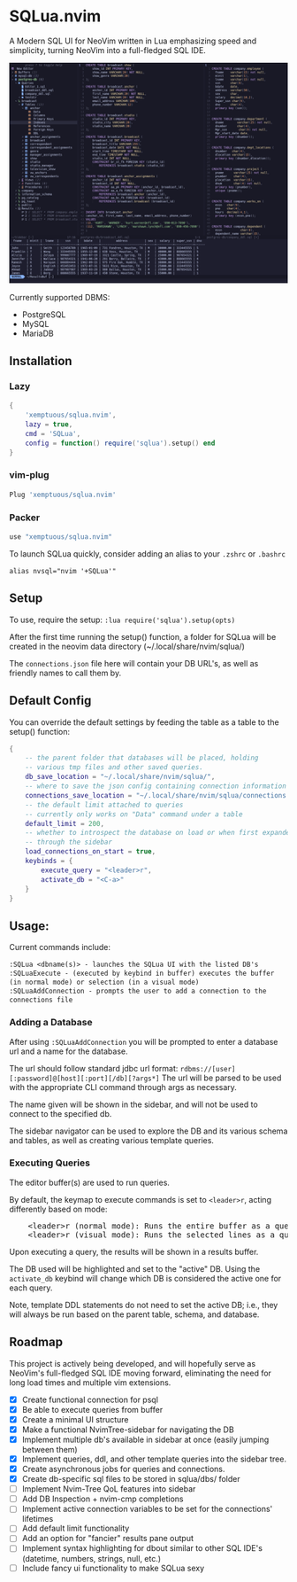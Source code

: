 # SQLua.nvim

A Modern SQL UI for NeoVim written in Lua emphasizing speed and simplicity, turning NeoVim into a full-fledged SQL IDE.

![SQLua](img/sqlua_example.png)

Currently supported DBMS:
* PostgreSQL
* MySQL
* MariaDB

## Installation

### Lazy

```lua
{
    'xemptuous/sqlua.nvim',
    lazy = true,
    cmd = 'SQLua',
    config = function() require('sqlua').setup() end
}
```
### vim-plug

```lua
Plug 'xemptuous/sqlua.nvim'
```

### Packer
```lua
use "xemptuous/sqlua.nvim"
```

To launch SQLua quickly, consider adding an alias to your `.zshrc` or `.bashrc`
```
alias nvsql="nvim '+SQLua'"
```

## Setup

To use, require the setup:
`:lua require('sqlua').setup(opts)`

After the first time running the setup() function, a folder for SQLua will be created in the neovim data directory (~/.local/share/nvim/sqlua/)

The `connections.json` file here will contain your DB URL's, as well as friendly names to call them by.

## Default Config

You can override the default settings by feeding the table as a table to the setup() function:
```lua
{
    -- the parent folder that databases will be placed, holding
    -- various tmp files and other saved queries.
    db_save_location = "~/.local/share/nvim/sqlua/",
    -- where to save the json config containing connection information
    connections_save_location = "~/.local/share/nvim/sqlua/connections.json"
    -- the default limit attached to queries
    -- currently only works on "Data" command under a table
    default_limit = 200,
    -- whether to introspect the database on load or when first expanded
    -- through the sidebar
    load_connections_on_start = true,
    keybinds = {
        execute_query = "<leader>r",
        activate_db = "<C-a>"
    }
}
```

## Usage:

Current commands include:
```
:SQLua <dbname(s)> - launches the SQLua UI with the listed DB's
:SQLuaExecute - (executed by keybind in buffer) executes the buffer (in normal mode) or selection (in a visual mode)
:SQLuaAddConnection - prompts the user to add a connection to the connections file
```

### Adding a Database
After using `:SQLuaAddConnection` you will be prompted to enter a database url and a name for the database.

The url should follow standard jdbc url format:
`rdbms://[user][:password]@[host][:port][/db][?args*]`
The url will be parsed to be used with the appropriate CLI command through args as necessary.

The name given will be shown in the sidebar, and will not be used to connect to the specified db.


The sidebar navigator can be used to explore the DB and its various schema and tables, as well as creating various template queries.

### Executing Queries
The editor buffer(s) are used to run queries.

By default, the keymap to execute commands is set to `<leader>r`, acting differently based on mode:

<pre>
    <kdb>&lt;leader>r</kbd> (normal mode): Runs the entire buffer as a query.
    <kdb>&lt;leader>r</kbd> (visual mode): Runs the selected lines as a query. (visual, visual block, and/or visual line)
</pre>

Upon executing a query, the results will be shown in a results buffer.

The DB used will be highlighted and set to the "active" DB. Using the `activate_db` keybind will change which DB is considered the active one for each query.

Note, template DDL statements do not need to set the active DB; i.e., they will always
be run based on the parent table, schema, and database.

## Roadmap

This project is actively being developed, and will hopefully serve as NeoVim's full-fledged SQL IDE moving forward, eliminating the need for long load times and multiple vim extensions.

- [x] Create functional connection for psql
- [x] Be able to execute queries from buffer
- [x] Create a minimal UI structure
- [x] Make a functional NvimTree-sidebar for navigating the DB
- [x] Implement multiple db's available in sidebar at once (easily jumping between them)
- [x] Implement queries, ddl, and other template queries into the sidebar tree.
- [x] Create asynchronous jobs for queries and connections.
- [x] Create db-specific sql files to be stored in sqlua/dbs/<dbname> folder
- [ ] Implement Nvim-Tree QoL features into sidebar
- [ ] Add DB Inspection + nvim-cmp completions
- [ ] Implement active connection variables to be set for the connections' lifetimes
- [ ] Add default limit functionality
- [ ] Add an option for "fancier" results pane output
- [ ] Implement syntax highlighting for dbout similar to other SQL IDE's (datetime, numbers, strings, null, etc.)
- [ ] Include fancy ui functionality to make SQLua sexy
